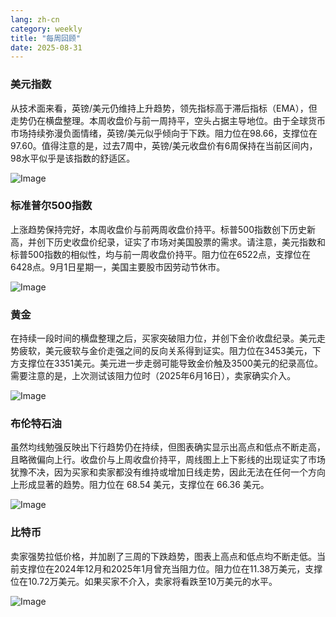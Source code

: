 ```yaml
---
lang: zh-cn
category: weekly
title: "每周回顾"
date: 2025-08-31
---
```


### 美元指数

从技术面来看，英镑/美元仍维持上升趋势，领先指标高于滞后指标（EMA），但走势仍在横盘整理。本周收盘价与前一周持平，空头占据主导地位。由于全球货币市场持续弥漫负面情绪，英镑/美元似乎倾向于下跌。阻力位在98.66，支撑位在97.60。值得注意的是，过去7周中，英镑/美元收盘价有6周保持在当前区间内，98水平似乎是该指数的舒适区。

![Image](https://markleighedu.github.io/img/Aug-2025/31-Aug-2025/usdindex.jpg)

### 标准普尔500指数

上涨趋势保持完好，本周收盘价与前两周收盘价持平。标普500指数创下历史新高，并创下历史收盘价纪录，证实了市场对美国股票的需求。请注意，美元指数和标普500指数的相似性，均与前一周收盘价持平。阻力位在6522点，支撑位在6428点。9月1日星期一，美国主要股市因劳动节休市。

![Image](https://markleighedu.github.io/img/Aug-2025/31-Aug-2025/sp500.jpg)

### 黄金

在持续一段时间的横盘整理之后，买家突破阻力位，并创下金价收盘纪录。美元走势疲软，美元疲软与金价走强之间的反向关系得到证实。阻力位在3453美元，下方支撑位在3351美元。美元进一步走弱可能导致金价触及3500美元的纪录高位。需要注意的是，上次测试该阻力位时（2025年6月16日），卖家确实介入。

![Image](https://markleighedu.github.io/img/Aug-2025/31-Aug-2025/gold.jpg)

### 布伦特石油

虽然均线勉强反映出下行趋势仍在持续，但图表确实显示出高点和低点不断走高，且略微偏向上行。收盘价与上周收盘价持平，周线图上上下影线的出现证实了市场犹豫不决，因为买家和卖家都没有维持或增加日线走势，因此无法在任何一个方向上形成显著的趋势。阻力位在 68.54 美元，支撑位在 66.36 美元。

![Image](https://markleighedu.github.io/img/Aug-2025/31-Aug-2025/brentoil.jpg)

### 比特币

卖家强势拉低价格，并加剧了三周的下跌趋势，图表上高点和低点均不断走低。当前支撑位在2024年12月和2025年1月曾充当阻力位。阻力位在11.38万美元，支撑位在10.72万美元。如果买家不介入，卖家将看跌至10万美元的水平。

![Image](https://markleighedu.github.io/img/Aug-2025/31-Aug-2025/bitcoin.jpg)

